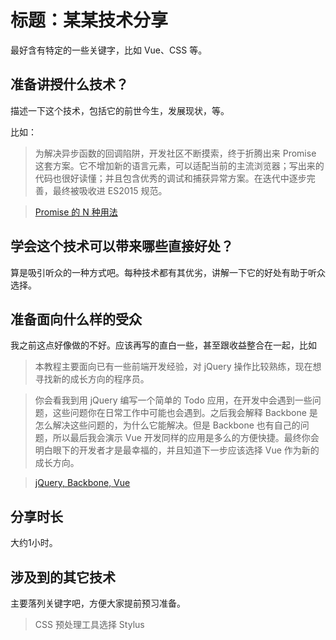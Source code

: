 # 标题：某某技术分享

最好含有特定的一些关键字，比如 Vue、CSS 等。

## 准备讲授什么技术？

描述一下这个技术，包括它的前世今生，发展现状，等。

比如：

> 为解决异步函数的回调陷阱，开发社区不断摸索，终于折腾出来 Promise 这套方案。它不增加新的语言元素，可以适配当前的主流浏览器；写出来的代码也很好读懂；并且包含优秀的调试和捕获异常方案。在迭代中逐步完善，最终被吸收进 ES2015 规范。

> [Promise 的 N 种用法](https://segmentfault.com/l/1500000008757392)

## 学会这个技术可以带来哪些直接好处？

算是吸引听众的一种方式吧。每种技术都有其优劣，讲解一下它的好处有助于听众选择。

## 准备面向什么样的受众

我之前这点好像做的不好。应该再写的直白一些，甚至跟收益整合在一起，比如

> 本教程主要面向已有一些前端开发经验，对 jQuery 操作比较熟练，现在想寻找新的成长方向的程序员。

> 你会看我到用 jQuery 编写一个简单的 Todo 应用，在开发中会遇到一些问题，这些问题你在日常工作中可能也会遇到。之后我会解释 Backbone 是怎么解决这些问题的，为什么它能解决。但是 Backbone 也有自己的问题，所以最后我会演示 Vue 开发同样的应用是多么的方便快捷。最终你会明白眼下的开发者才是最幸福的，并且知道下一步应该选择 Vue 作为新的成长方向。

> [jQuery, Backbone, Vue](https://segmentfault.com/l/1500000008694676)

## 分享时长

大约1小时。

## 涉及到的其它技术

主要落列关键字吧，方便大家提前预习准备。

> CSS 预处理工具选择 Stylus